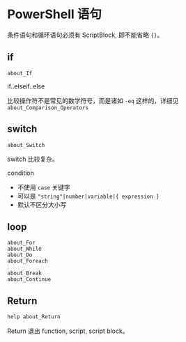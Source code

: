 # PowerShell 语句

条件语句和循环语句必须有 ScriptBlock, 即不能省略 `{}`。

## if

```
about_If
```

if..elseif..else

比较操作符不是常见的数学符号，而是诸如 `-eq` 这样的，详细见 `about_Comparison_Operators`

## switch

```
about_Switch
```

switch 比较复杂。

condition

- 不使用 `case` 关键字
- 可以是 `"string"|number|variable|{ expression }`
- 默认不区分大小写

## loop

```
about_For
about_While
about_Do
about_Foreach

about_Break
about_Continue
```

## Return

```powershell
help about_Return
```

Return 退出 function, script, script block。
